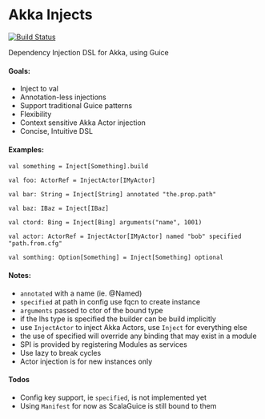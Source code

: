 Akka Injects
==========================
[![Build Status](https://travis-ci.org/jw3/akka-injects.svg?branch=master)](https://travis-ci.org/jw3/akka-injects)

Dependency Injection DSL for Akka, using Guice

#### Goals:

- Inject to val
- Annotation-less injections
- Support traditional Guice patterns
- Flexibility
- Context sensitive Akka Actor injection
- Concise, Intuitive DSL

#### Examples:

```val something = Inject[Something].build```

```val foo: ActorRef = InjectActor[IMyActor]```

```val bar: String = Inject[String] annotated "the.prop.path"```

```val baz: IBaz = Inject[IBaz]```

```val ctord: Bing = Inject[Bing] arguments("name", 1001)```

```val actor: ActorRef = InjectActor[IMyActor] named "bob" specified "path.from.cfg"```

```val somthing: Option[Something] = Inject[Something] optional```

#### Notes:

- ```annotated``` with a name (ie. @Named)
- ```specified``` at path in config use fqcn to create instance
- ```arguments``` passed to ctor of the bound type
- if the lhs type is specified the builder can be build implicitly
- use ```InjectActor``` to inject Akka Actors, use ```Inject``` for everything else
- the use of specified will override any binding that may exist in a module
- SPI is provided by registering Modules as services
- Use lazy to break cycles
- Actor injection is for new instances only

#### Todos

- Config key support, ie ```specified```, is not implemented yet
- Using ```Manifest``` for now as ScalaGuice is still bound to them
